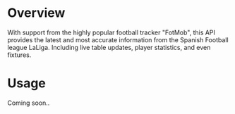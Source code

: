 # Overview
With support from the highly popular football tracker "FotMob", this API provides the latest and most accurate information from the Spanish Football league LaLiga. Including live table updates, player statistics, and even fixtures. 

# Usage
Coming soon..
